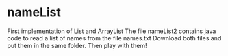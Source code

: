 # nameList
First implementation of List and ArrayList
The file nameList2 contains java code to read a list of names from the file names.txt
Download both files and put them in the same folder.  Then play with them!
